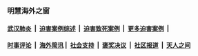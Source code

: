 
### 明慧海外之窗

####  [武汉肺炎](indexes/365.md?t=02190000) &nbsp;|&nbsp;  [迫害案例综述](indexes/328.md?t=02190000) &nbsp;|&nbsp; [迫害致死案例](indexes/277.md?t=02190000)  &nbsp;|&nbsp; [更多迫害案例](indexes/81.md?t=02190000)  &nbsp;|&nbsp; 
####  [时事评论](indexes/19.md?t=02190000) &nbsp;|&nbsp; [海外简讯](indexes/245.md?t=02190000)&nbsp;|&nbsp;  [社会支持](indexes/140.md?t=02190000) &nbsp;|&nbsp; [褒奖决议](indexes/282.md?t=02190000) &nbsp;|&nbsp; [社区报道](indexes/91.md?t=02190000)  &nbsp;|&nbsp; [天人之间](indexes/78.md?t=02190000) 

